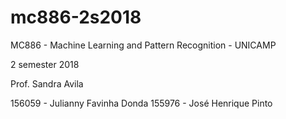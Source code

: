 # mc886-2s2018

MC886 - Machine Learning and Pattern Recognition - UNICAMP

2 semester 2018

Prof. Sandra Avila

156059 - Julianny Favinha Donda
155976 - José Henrique Pinto
